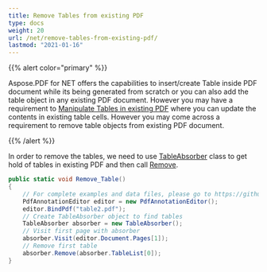 ```yaml
---
title: Remove Tables from existing PDF
type: docs
weight: 20
url: /net/remove-tables-from-existing-pdf/
lastmod: "2021-01-16"
---
```


{{% alert color="primary" %}}

Aspose.PDF for NET offers the capabilities to insert/create Table inside PDF document while its being generated from scratch or you can also add the table object in any existing PDF document. However you may have a requirement to [Manipulate Tables in existing PDF](https://docs.aspose.com/pdf/net/manipulate-tables-in-existing-pdf/) where you can update the contents in existing table cells. However you may come across a requirement to remove table objects from existing PDF document.

{{% /alert %}}

In order to remove the tables, we need to use [TableAbsorber](https://apireference.aspose.com/pdf/net/aspose.pdf.text/tableabsorber) class to get hold of tables in existing PDF and then call [Remove](https://apireference.aspose.com/pdf/net/aspose.pdf.text/tableabsorber/methods/remove).

```csharp
public static void Remove_Table()
{
    // For complete examples and data files, please go to https://github.com/aspose-pdf/Aspose.Pdf-for-Java
    PdfAnnotationEditor editor = new PdfAnnotationEditor();
    editor.BindPdf("table2.pdf");
    // Create TableAbsorber object to find tables
    TableAbsorber absorber = new TableAbsorber();
    // Visit first page with absorber
    absorber.Visit(editor.Document.Pages[1]);
    // Remove first table 
    absorber.Remove(absorber.TableList[0]);            
}
```
